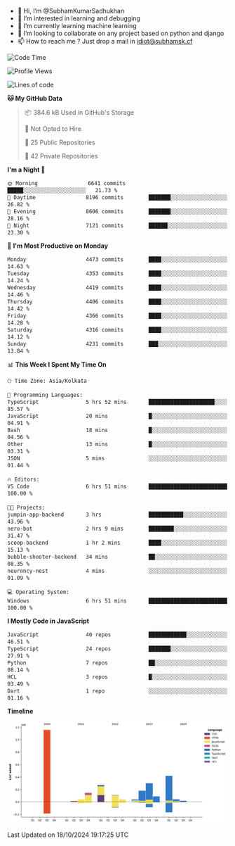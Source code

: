- 👋 Hi, I’m @SubhamKumarSadhukhan
- 👀 I’m interested in learning and debugging
- 🌱 I’m currently learning machine learning
- 💞️ I’m looking to collaborate on any project based on python and django
- 📫 How to reach me ?
      Just drop a mail in idiot@subhamsk.cf

<!---
SubhamKumarSadhukhan/SubhamKumarSadhukhan is a ✨ special ✨ repository because its `README.md` (this file) appears on your GitHub profile.
You can click the Preview link to take a look at your changes.
--->


<!--START_SECTION:waka-->
![Code Time](http://img.shields.io/badge/Code%20Time-2%2C562%20hrs%205%20mins-blue)

![Profile Views](http://img.shields.io/badge/Profile%20Views-0-blue)

![Lines of code](https://img.shields.io/badge/From%20Hello%20World%20I%27ve%20Written-2.8%20million%20lines%20of%20code-blue)

**🐱 My GitHub Data** 

> 📦 384.6 kB Used in GitHub's Storage 
 > 
> 🚫 Not Opted to Hire
 > 
> 📜 25 Public Repositories 
 > 
> 🔑 42 Private Repositories 
 > 
**I'm a Night 🦉** 

```text
🌞 Morning                6641 commits        █████░░░░░░░░░░░░░░░░░░░░   21.73 % 
🌆 Daytime                8196 commits        ███████░░░░░░░░░░░░░░░░░░   26.82 % 
🌃 Evening                8606 commits        ███████░░░░░░░░░░░░░░░░░░   28.16 % 
🌙 Night                  7121 commits        ██████░░░░░░░░░░░░░░░░░░░   23.30 % 
```
📅 **I'm Most Productive on Monday** 

```text
Monday                   4473 commits        ████░░░░░░░░░░░░░░░░░░░░░   14.63 % 
Tuesday                  4353 commits        ████░░░░░░░░░░░░░░░░░░░░░   14.24 % 
Wednesday                4419 commits        ████░░░░░░░░░░░░░░░░░░░░░   14.46 % 
Thursday                 4406 commits        ████░░░░░░░░░░░░░░░░░░░░░   14.42 % 
Friday                   4366 commits        ████░░░░░░░░░░░░░░░░░░░░░   14.28 % 
Saturday                 4316 commits        ████░░░░░░░░░░░░░░░░░░░░░   14.12 % 
Sunday                   4231 commits        ███░░░░░░░░░░░░░░░░░░░░░░   13.84 % 
```


📊 **This Week I Spent My Time On** 

```text
🕑︎ Time Zone: Asia/Kolkata

💬 Programming Languages: 
TypeScript               5 hrs 52 mins       █████████████████████░░░░   85.57 % 
JavaScript               20 mins             █░░░░░░░░░░░░░░░░░░░░░░░░   04.91 % 
Bash                     18 mins             █░░░░░░░░░░░░░░░░░░░░░░░░   04.56 % 
Other                    13 mins             █░░░░░░░░░░░░░░░░░░░░░░░░   03.31 % 
JSON                     5 mins              ░░░░░░░░░░░░░░░░░░░░░░░░░   01.44 % 

🔥 Editors: 
VS Code                  6 hrs 51 mins       █████████████████████████   100.00 % 

🐱‍💻 Projects: 
jumpin-app-backend       3 hrs               ███████████░░░░░░░░░░░░░░   43.96 % 
nero-bot                 2 hrs 9 mins        ████████░░░░░░░░░░░░░░░░░   31.47 % 
scoop-backend            1 hr 2 mins         ████░░░░░░░░░░░░░░░░░░░░░   15.13 % 
bubble-shooter-backend   34 mins             ██░░░░░░░░░░░░░░░░░░░░░░░   08.35 % 
neuroncy-nest            4 mins              ░░░░░░░░░░░░░░░░░░░░░░░░░   01.09 % 

💻 Operating System: 
Windows                  6 hrs 51 mins       █████████████████████████   100.00 % 
```

**I Mostly Code in JavaScript** 

```text
JavaScript               40 repos            ████████████░░░░░░░░░░░░░   46.51 % 
TypeScript               24 repos            ███████░░░░░░░░░░░░░░░░░░   27.91 % 
Python                   7 repos             ██░░░░░░░░░░░░░░░░░░░░░░░   08.14 % 
HCL                      3 repos             █░░░░░░░░░░░░░░░░░░░░░░░░   03.49 % 
Dart                     1 repo              ░░░░░░░░░░░░░░░░░░░░░░░░░   01.16 % 
```



**Timeline**

![Lines of Code chart](https://raw.githubusercontent.com/SubhamKumarSadhukhan/SubhamKumarSadhukhan/main/assets/bar_graph.png)


 Last Updated on 18/10/2024 19:17:25 UTC
<!--END_SECTION:waka-->
